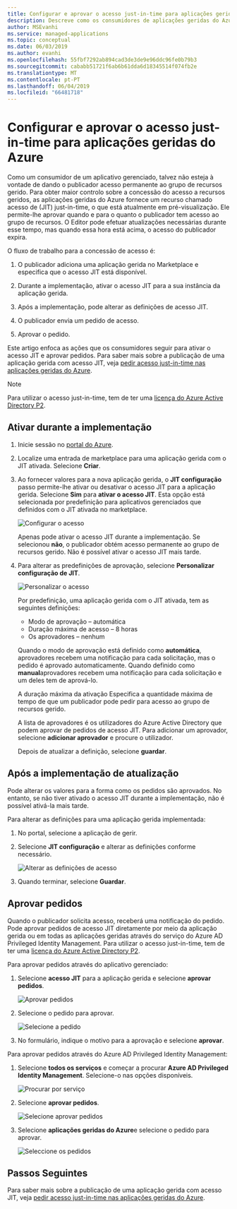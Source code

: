 ```yaml
---
title: Configurar e aprovar o acesso just-in-time para aplicações geridas do Azure
description: Descreve como os consumidores de aplicações geridas do Azure aprovar pedidos de acesso just-in-time a uma aplicação gerida.
author: MSEvanhi
ms.service: managed-applications
ms.topic: conceptual
ms.date: 06/03/2019
ms.author: evanhi
ms.openlocfilehash: 55fbf7292ab894cad3de3de9e96ddc96fe0b79b3
ms.sourcegitcommit: cababb51721f6ab6b61dda6d18345514f074fb2e
ms.translationtype: MT
ms.contentlocale: pt-PT
ms.lasthandoff: 06/04/2019
ms.locfileid: "66481718"
---
```

# <a name="configure-and-approve-just-in-time-access-for-azure-managed-applications"></a>Configurar e aprovar o acesso just-in-time para aplicações geridas do Azure

Como um consumidor de um aplicativo gerenciado, talvez não esteja à vontade de dando o publicador acesso permanente ao grupo de recursos gerido. Para obter maior controlo sobre a concessão do acesso a recursos geridos, as aplicações geridas do Azure fornece um recurso chamado acesso de (JIT) just-in-time, o que está atualmente em pré-visualização. Ele permite-lhe aprovar quando e para o quanto o publicador tem acesso ao grupo de recursos. O Editor pode efetuar atualizações necessárias durante esse tempo, mas quando essa hora está acima, o acesso do publicador expira.

O fluxo de trabalho para a concessão de acesso é:

1. O publicador adiciona uma aplicação gerida no Marketplace e especifica que o acesso JIT está disponível.

1. Durante a implementação, ativar o acesso JIT para a sua instância da aplicação gerida.

1. Após a implementação, pode alterar as definições de acesso JIT.

1. O publicador envia um pedido de acesso.

1. Aprovar o pedido.

Este artigo enfoca as ações que os consumidores seguir para ativar o acesso JIT e aprovar pedidos. Para saber mais sobre a publicação de uma aplicação gerida com acesso JIT, veja [pedir acesso just-in-time nas aplicações geridas do Azure](request-just-in-time-access.md).

> [!NOTE]
> Para utilizar o acesso just-in-time, tem de ter uma [licença do Azure Active Directory P2](../active-directory/privileged-identity-management/subscription-requirements.md).

## <a name="enable-during-deployment"></a>Ativar durante a implementação

1. Inicie sessão no [portal do Azure](https://portal.azure.com).

1. Localize uma entrada de marketplace para uma aplicação gerida com o JIT ativada. Selecione **Criar**.

1. Ao fornecer valores para a nova aplicação gerida, o **JIT configuração** passo permite-lhe ativar ou desativar o acesso JIT para a aplicação gerida. Selecione **Sim** para **ativar o acesso JIT**. Esta opção está selecionada por predefinição para aplicativos gerenciados que definidos com o JIT ativada no marketplace.

   ![Configurar o acesso](./media/approve-just-in-time-access/configure-jit-access.png)

   Apenas pode ativar o acesso JIT durante a implementação. Se selecionou **não**, o publicador obtém acesso permanente ao grupo de recursos gerido. Não é possível ativar o acesso JIT mais tarde.

1. Para alterar as predefinições de aprovação, selecione **Personalizar configuração de JIT**.

   ![Personalizar o acesso](./media/approve-just-in-time-access/customize-jit-access.png)

   Por predefinição, uma aplicação gerida com o JIT ativada, tem as seguintes definições:

   * Modo de aprovação – automática
   * Duração máxima de acesso – 8 horas
   * Os aprovadores – nenhum

   Quando o modo de aprovação está definido como **automática**, aprovadores recebem uma notificação para cada solicitação, mas o pedido é aprovado automaticamente. Quando definido como **manual**aprovadores recebem uma notificação para cada solicitação e um deles tem de aprová-lo.

   A duração máxima da ativação Especifica a quantidade máxima de tempo de que um publicador pode pedir para acesso ao grupo de recursos gerido.

   A lista de aprovadores é os utilizadores do Azure Active Directory que podem aprovar de pedidos de acesso JIT. Para adicionar um aprovador, selecione **adicionar aprovador** e procure o utilizador.

   Depois de atualizar a definição, selecione **guardar**.

## <a name="update-after-deployment"></a>Após a implementação de atualização

Pode alterar os valores para a forma como os pedidos são aprovados. No entanto, se não tiver ativado o acesso JIT durante a implementação, não é possível ativá-la mais tarde.

Para alterar as definições para uma aplicação gerida implementada:

1. No portal, selecione a aplicação de gerir.

1. Selecione **JIT configuração** e alterar as definições conforme necessário.

   ![Alterar as definições de acesso](./media/approve-just-in-time-access/change-settings.png)

1. Quando terminar, selecione **Guardar**.

## <a name="approve-requests"></a>Aprovar pedidos

Quando o publicador solicita acesso, receberá uma notificação do pedido. Pode aprovar pedidos de acesso JIT diretamente por meio da aplicação gerida ou em todas as aplicações geridas através do serviço do Azure AD Privileged Identity Management. Para utilizar o acesso just-in-time, tem de ter uma [licença do Azure Active Directory P2](../active-directory/privileged-identity-management/subscription-requirements.md).

Para aprovar pedidos através do aplicativo gerenciado:

1. Selecione **acesso JIT** para a aplicação gerida e selecione **aprovar pedidos**.

   ![Aprovar pedidos](./media/approve-just-in-time-access/approve-requests.png)
 
1. Selecione o pedido para aprovar.

   ![Selecione a pedido](./media/approve-just-in-time-access/select-request.png)

1. No formulário, indique o motivo para a aprovação e selecione **aprovar**.

Para aprovar pedidos através do Azure AD Privileged Identity Management:

1. Selecione **todos os serviços** e começar a procurar **Azure AD Privileged Identity Management**. Selecione-o nas opções disponíveis.

   ![Procurar por serviço](./media/approve-just-in-time-access/search.png)

1. Selecione **aprovar pedidos**.

   ![Selecione aprovar pedidos](./media/approve-just-in-time-access/select-approve-requests.png)

1. Selecione **aplicações geridas do Azure**e selecione o pedido para aprovar.

   ![Seleccione os pedidos](./media/approve-just-in-time-access/view-requests.png)

## <a name="next-steps"></a>Passos Seguintes

Para saber mais sobre a publicação de uma aplicação gerida com acesso JIT, veja [pedir acesso just-in-time nas aplicações geridas do Azure](request-just-in-time-access.md).
